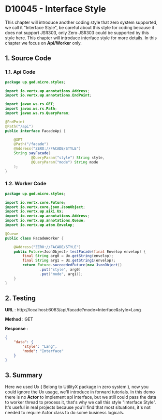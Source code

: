 # D10045 - Interface Style

This chapter will introduce another coding style that zero system supported, we call it "Interface Style", be careful about this style for coding because it does not support JSR303, only Zero JSR303 could be supported by this style here. This chapter will introduce interface style for more details. In this chapter we focus on **Api/Worker** only.

## 1. Source Code

### 1.1. Api Code

```java
package up.god.micro.styles;

import io.vertx.up.annotations.Address;
import io.vertx.up.annotations.EndPoint;

import javax.ws.rs.GET;
import javax.ws.rs.Path;
import javax.ws.rs.QueryParam;

@EndPoint
@Path("/api")
public interface FacadeApi {

    @GET
    @Path("/facade")
    @Address("ZERO://FACADE/STYLE")
    String sayFacade(
            @QueryParam("style") String style,
            @QueryParam("mode") String mode
    );
}
```

### 1.2. Worker Code

```java
package up.god.micro.styles;

import io.vertx.core.Future;
import io.vertx.core.json.JsonObject;
import io.vertx.up.aiki.Ux;
import io.vertx.up.annotations.Address;
import io.vertx.up.annotations.Queue;
import io.vertx.up.atom.Envelop;

@Queue
public class FacadeWorker {

    @Address("ZERO://FACADE/STYLE")
    public Future<JsonObject> testFacade(final Envelop envelop) {
        final String arg0 = Ux.getString(envelop);
        final String arg1 = Ux.getString1(envelop);
        return Future.succeededFuture(new JsonObject()
                .put("style", arg0)
                .put("mode", arg1));
    }
}
```

## 2. Testing

**URL** : http://localhost:6083/api/facade?mode=Interface&style=Lang

**Method** : GET

**Response** :

```json
{
    "data": {
        "style": "Lang",
        "mode": "Interface"
    }
}
```

## 3. Summary

Here we used Ux \( Belong to UtilityX package in zero system \), now you could ignore the Ux usage, we'll introduce in forward tutorials. In this demo there is no **Actor** to implement api interface, but we still could pass the data to worker thread to process it, that's why we call this style "Interface Style". It's useful in real projects because you'll find that most situations, it's not needed to require Actor class to do some business logicals.



